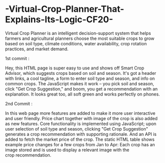 # -Virtual-Crop-Planner-That-Explains-Its-Logic-CF20-
Virtual Crop Planner is an intelligent decision-support system that helps farmers and agricultural planners choose the most suitable crops to grow based on soil type, climate conditions, water availability, crop rotation practices, and market demand.

1st commit :

Hey, this HTML page is super easy to use and shows off Smart Crop Advisor, which suggests crops based on soil and season.  It's got a header with links, a cool tagline, a form to enter soil type and season, and info on common crops.  The JavaScript makes it work – you pick soil and season, click "Get Crop Suggestion," and boom, you get a recommendation with an explanation. It looks great too, all soft green and works perfectly on phones.


2nd Commit : 

In this web page more features are added to make it more user interactive and user friendly. Price chart together with image of the crop is also added as new features. Core functionality is implemented using JavaScript; upon user selection of soil type and season, clicking "Get Crop Suggestion" generates a crop recommendation with supporting rationale. And an API is added to fetch the market price of the crop. The static HTML table shows example price changes for a few crops from Jan to Apr: Each crop has an image stored and is used to display a relevant image with the crop recommendation.